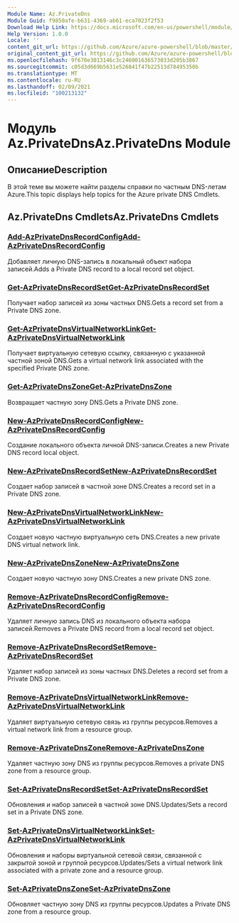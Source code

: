 ```yaml
---
Module Name: Az.PrivateDns
Module Guid: f9850afe-b631-4369-ab61-eca7023f2f53
Download Help Link: https://docs.microsoft.com/en-us/powershell/module/az.privatedns
Help Version: 1.0.0
Locale: ''
content_git_url: https://github.com/Azure/azure-powershell/blob/master/src/PrivateDns/PrivateDns/help/Az.PrivateDNS.md
original_content_git_url: https://github.com/Azure/azure-powershell/blob/master/src/PrivateDns/PrivateDns/help/Az.PrivateDNS.md
ms.openlocfilehash: 9f670e3013146c3c246001636573033d205b3867
ms.sourcegitcommit: c05d3d669b5631e526841f47b22513d78495350b
ms.translationtype: MT
ms.contentlocale: ru-RU
ms.lasthandoff: 02/09/2021
ms.locfileid: "100213132"
---
```

# <span data-ttu-id="385b5-101">Модуль Az.PrivateDns</span><span class="sxs-lookup"><span data-stu-id="385b5-101">Az.PrivateDns Module</span></span>
## <span data-ttu-id="385b5-102">Описание</span><span class="sxs-lookup"><span data-stu-id="385b5-102">Description</span></span>
<span data-ttu-id="385b5-103">В этой теме вы можете найти разделы справки по частным DNS-летам Azure.</span><span class="sxs-lookup"><span data-stu-id="385b5-103">This topic displays help topics for the Azure private DNS Cmdlets.</span></span>

## <span data-ttu-id="385b5-104">Az.PrivateDns Cmdlets</span><span class="sxs-lookup"><span data-stu-id="385b5-104">Az.PrivateDns Cmdlets</span></span>
### [<span data-ttu-id="385b5-105">Add-AzPrivateDnsRecordConfig</span><span class="sxs-lookup"><span data-stu-id="385b5-105">Add-AzPrivateDnsRecordConfig</span></span>](Add-AzPrivateDnsRecordConfig.md)
<span data-ttu-id="385b5-106">Добавляет личную DNS-запись в локальный объект набора записей.</span><span class="sxs-lookup"><span data-stu-id="385b5-106">Adds a Private DNS record to a local record set object.</span></span>

### [<span data-ttu-id="385b5-107">Get-AzPrivateDnsRecordSet</span><span class="sxs-lookup"><span data-stu-id="385b5-107">Get-AzPrivateDnsRecordSet</span></span>](Get-AzPrivateDnsRecordSet.md)
<span data-ttu-id="385b5-108">Получает набор записей из зоны частных DNS.</span><span class="sxs-lookup"><span data-stu-id="385b5-108">Gets a record set from a Private DNS zone.</span></span>

### [<span data-ttu-id="385b5-109">Get-AzPrivateDnsVirtualNetworkLink</span><span class="sxs-lookup"><span data-stu-id="385b5-109">Get-AzPrivateDnsVirtualNetworkLink</span></span>](Get-AzPrivateDnsVirtualNetworkLink.md)
<span data-ttu-id="385b5-110">Получает виртуальную сетевую ссылку, связанную с указанной частной зоной DNS.</span><span class="sxs-lookup"><span data-stu-id="385b5-110">Gets a virtual network link associated with the specified Private DNS zone.</span></span>

### [<span data-ttu-id="385b5-111">Get-AzPrivateDnsZone</span><span class="sxs-lookup"><span data-stu-id="385b5-111">Get-AzPrivateDnsZone</span></span>](Get-AzPrivateDnsZone.md)
<span data-ttu-id="385b5-112">Возвращает частную зону DNS.</span><span class="sxs-lookup"><span data-stu-id="385b5-112">Gets a Private DNS zone.</span></span>

### [<span data-ttu-id="385b5-113">New-AzPrivateDnsRecordConfig</span><span class="sxs-lookup"><span data-stu-id="385b5-113">New-AzPrivateDnsRecordConfig</span></span>](New-AzPrivateDnsRecordConfig.md)
<span data-ttu-id="385b5-114">Создание локального объекта личной DNS-записи.</span><span class="sxs-lookup"><span data-stu-id="385b5-114">Creates a new Private DNS record local object.</span></span>

### [<span data-ttu-id="385b5-115">New-AzPrivateDnsRecordSet</span><span class="sxs-lookup"><span data-stu-id="385b5-115">New-AzPrivateDnsRecordSet</span></span>](New-AzPrivateDnsRecordSet.md)
<span data-ttu-id="385b5-116">Создает набор записей в частной зоне DNS.</span><span class="sxs-lookup"><span data-stu-id="385b5-116">Creates a record set in a Private DNS zone.</span></span>

### [<span data-ttu-id="385b5-117">New-AzPrivateDnsVirtualNetworkLink</span><span class="sxs-lookup"><span data-stu-id="385b5-117">New-AzPrivateDnsVirtualNetworkLink</span></span>](New-AzPrivateDnsVirtualNetworkLink.md)
<span data-ttu-id="385b5-118">Создает новую частную виртуальную сеть DNS.</span><span class="sxs-lookup"><span data-stu-id="385b5-118">Creates a new private DNS virtual network link.</span></span>

### [<span data-ttu-id="385b5-119">New-AzPrivateDnsZone</span><span class="sxs-lookup"><span data-stu-id="385b5-119">New-AzPrivateDnsZone</span></span>](New-AzPrivateDnsZone.md)
<span data-ttu-id="385b5-120">Создает новую частную зону DNS.</span><span class="sxs-lookup"><span data-stu-id="385b5-120">Creates a new private DNS zone.</span></span>

### [<span data-ttu-id="385b5-121">Remove-AzPrivateDnsRecordConfig</span><span class="sxs-lookup"><span data-stu-id="385b5-121">Remove-AzPrivateDnsRecordConfig</span></span>](Remove-AzPrivateDnsRecordConfig.md)
<span data-ttu-id="385b5-122">Удаляет личную запись DNS из локального объекта набора записей.</span><span class="sxs-lookup"><span data-stu-id="385b5-122">Removes a Private DNS record from a local record set object.</span></span>

### [<span data-ttu-id="385b5-123">Remove-AzPrivateDnsRecordSet</span><span class="sxs-lookup"><span data-stu-id="385b5-123">Remove-AzPrivateDnsRecordSet</span></span>](Remove-AzPrivateDnsRecordSet.md)
<span data-ttu-id="385b5-124">Удаляет набор записей из зоны частных DNS.</span><span class="sxs-lookup"><span data-stu-id="385b5-124">Deletes a record set from a Private DNS zone.</span></span>

### [<span data-ttu-id="385b5-125">Remove-AzPrivateDnsVirtualNetworkLink</span><span class="sxs-lookup"><span data-stu-id="385b5-125">Remove-AzPrivateDnsVirtualNetworkLink</span></span>](Remove-AzPrivateDnsVirtualNetworkLink.md)
<span data-ttu-id="385b5-126">Удаляет виртуальную сетевую связь из группы ресурсов.</span><span class="sxs-lookup"><span data-stu-id="385b5-126">Removes a virtual network link from a resource group.</span></span>

### [<span data-ttu-id="385b5-127">Remove-AzPrivateDnsZone</span><span class="sxs-lookup"><span data-stu-id="385b5-127">Remove-AzPrivateDnsZone</span></span>](Remove-AzPrivateDnsZone.md)
<span data-ttu-id="385b5-128">Удаляет частную зону DNS из группы ресурсов.</span><span class="sxs-lookup"><span data-stu-id="385b5-128">Removes a private DNS zone from a resource group.</span></span>

### [<span data-ttu-id="385b5-129">Set-AzPrivateDnsRecordSet</span><span class="sxs-lookup"><span data-stu-id="385b5-129">Set-AzPrivateDnsRecordSet</span></span>](Set-AzPrivateDnsRecordSet.md)
<span data-ttu-id="385b5-130">Обновления и набор записей в частной зоне DNS.</span><span class="sxs-lookup"><span data-stu-id="385b5-130">Updates/Sets a record set in a Private DNS zone.</span></span>

### [<span data-ttu-id="385b5-131">Set-AzPrivateDnsVirtualNetworkLink</span><span class="sxs-lookup"><span data-stu-id="385b5-131">Set-AzPrivateDnsVirtualNetworkLink</span></span>](Set-AzPrivateDnsVirtualNetworkLink.md)
<span data-ttu-id="385b5-132">Обновления и наборы виртуальной сетевой связи, связанной с закрытой зоной и группой ресурсов.</span><span class="sxs-lookup"><span data-stu-id="385b5-132">Updates/Sets a virtual network link associated with a private zone and a resource group.</span></span>

### [<span data-ttu-id="385b5-133">Set-AzPrivateDnsZone</span><span class="sxs-lookup"><span data-stu-id="385b5-133">Set-AzPrivateDnsZone</span></span>](Set-AzPrivateDnsZone.md)
<span data-ttu-id="385b5-134">Обновляет частную зону DNS из группы ресурсов.</span><span class="sxs-lookup"><span data-stu-id="385b5-134">Updates a Private DNS zone from a resource group.</span></span>

